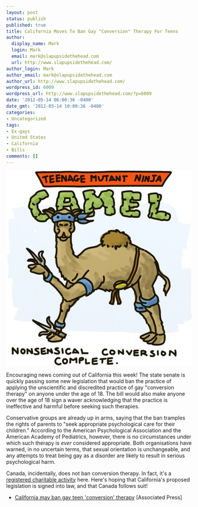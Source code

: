 ```yaml
---
layout: post
status: publish
published: true
title: California Moves To Ban Gay "Conversion" Therapy For Teens
author:
  display_name: Mark
  login: Mark
  email: mark@slapupsidethehead.com
  url: http://www.slapupsidethehead.com/
author_login: Mark
author_email: mark@slapupsidethehead.com
author_url: http://www.slapupsidethehead.com/
wordpress_id: 6009
wordpress_url: http://www.slapupsidethehead.com/?p=6009
date: '2012-05-14 06:00:36 -0400'
date_gmt: '2012-05-14 10:00:36 -0400'
categories:
- Uncategorized
tags:
- Ex-gays
- United States
- California
- Bills
comments: []
---
```

![Teenage Mutant Ninja Camel: Nonsensical Conversion Complete.](/wp-content/media/2012/05/teenage-mutant-ninja-camel.jpg "I don't get it either, but it came out of my pen anyway.")

Encouraging news coming out of California this week! The state senate is quickly passing some new legislation that would ban the practice of applying the unscientific and discredited practice of gay "conversion therapy" on anyone under the age of 18. The bill would also make anyone over the age of 18 sign a waver acknowledging that the practice is ineffective and harmful before seeking such therapies.

Conservative groups are already up in arms, saying that the ban tramples the rights of parents to "seek appropriate psychological care for their children." According to the American Psychological Association and the American Academy of Pediatrics, however, there is no circumstances under which such therapy is _ever_ considered appropriate. Both organisations have warned, in no uncertain terms, that sexual orientation is unchangeable, and any attempts to treat being gay as a disorder are likely to result in serious psychological harm.

Canada, incidentally, does not ban conversion therapy. In fact, it's a [registered charitable activity](http://www.slapupsidethehead.com/action/ "Slap into Action!") here. Here's hoping that California's proposed legislation is signed into law, and that Canada follows suit!

- [California may ban gay teen 'conversion' therapy](http://www.google.com/hostednews/ap/article/ALeqM5gvkgDoLMjlRAdGzkNXNbIUJNbznA) [Associated Press]
